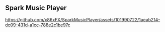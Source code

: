 ## Spark Music Player

https://github.com/x86xFX/SparkMusicPlayer/assets/101990722/1aeab214-dc09-431d-a1cc-788e2c1be97c
